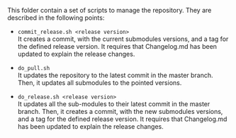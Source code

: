 This folder contain a set of scripts to manage the repository.
They are described in the following points:

 - `commit_release.sh <release version>`  
    It creates a commit, with the current submodules versions, and a tag for the defined release version.
    It requires that Changelog.md has been updated to explain the release changes.

 - `do_pull.sh`  
    It updates the repository to the latest commit in the master branch.
    Then, it updates all submodules to the pointed versions.

 - `do_release.sh <release version>`  
    It updates all the sub-modules to their latest commit in the master branch.
    Then, it creates a commit, with the new submodules versions, and a tag for the defined release version.
    It requires that Changelog.md has been updated to explain the release changes.
